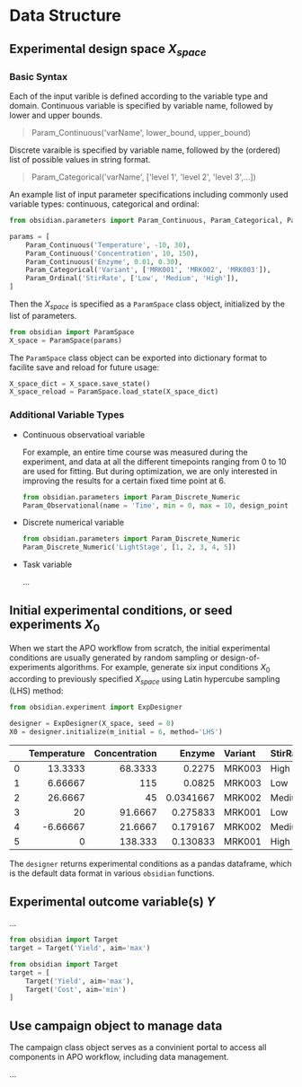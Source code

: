 # Data Structure

## Experimental design space $X_{space}$


### Basic Syntax 

Each of the input varible is defined according to the variable type and domain.
Continuous variable is specified by variable name, followed by lower and upper bounds. 
> Param_Continuous('varName', lower_bound, upper_bound)

Discrete varaible is specified by variable name, followed by the (ordered) list of possible values in string format.
> Param_Categorical('varName', ['level 1', 'level 2', 'level 3',...])

An example list of input parameter specifications including commonly used variable types: continuous, categorical and ordinal:

```python
from obsidian.parameters import Param_Continuous, Param_Categorical, Param_Ordinal

params = [
    Param_Continuous('Temperature', -10, 30),
    Param_Continuous('Concentration', 10, 150),
    Param_Continuous('Enzyme', 0.01, 0.30),
    Param_Categorical('Variant', ['MRK001', 'MRK002', 'MRK003']),
    Param_Ordinal('StirRate', ['Low', 'Medium', 'High']),
]
```
Then the $X_{space}$ is specified as a `ParamSpace` class object, initialized by the list of parameters.

```python
from obsidian import ParamSpace
X_space = ParamSpace(params)
```

The `ParamSpace` class object can be exported into dictionary format to facilite save and reload for future usage:

```python
X_space_dict = X_space.save_state()
X_space_reload = ParamSpace.load_state(X_space_dict)
```

### Additional Variable Types

* Continuous observatioal variable

    For example, an entire time course was measured during the experiment, and data at all the different timepoints ranging from 0 to 10 are used for fitting.
    But during optimization, we are only interested in improving the results for a certain fixed time point at 6.

    ```python
    from obsidian.parameters import Param_Discrete_Numeric
    Param_Observational(name = 'Time', min = 0, max = 10, design_point = 6)
    ```
    
 
* Discrete numerical variable

    ```python
    from obsidian.parameters import Param_Discrete_Numeric
    Param_Discrete_Numeric('LightStage', [1, 2, 3, 4, 5])
    ```

* Task variable

    ...

## Initial experimental conditions, or seed experiments $X_0$

When we start the APO workflow from scratch, the initial experimental conditions are usually generated by random sampling or design-of-experiments algorithms. 
For example, generate six input conditions $X_0$ according to previously specified $X_{space}$ using Latin hypercube sampling (LHS) method:

```python
from obsidian.experiment import ExpDesigner

designer = ExpDesigner(X_space, seed = 0)
X0 = designer.initialize(m_initial = 6, method='LHS')
```


|    |   Temperature |   Concentration |    Enzyme | Variant   | StirRate   |
|---:|--------------:|----------------:|----------:|:----------|:-----------|
|  0 |      13.3333  |         68.3333 | 0.2275    | MRK003    | High       |
|  1 |       6.66667 |        115      | 0.0825    | MRK003    | Low        |
|  2 |      26.6667  |         45      | 0.0341667 | MRK002    | Medium     |
|  3 |      20       |         91.6667 | 0.275833  | MRK001    | Low        |
|  4 |      -6.66667 |         21.6667 | 0.179167  | MRK002    | Medium     |
|  5 |       0       |        138.333  | 0.130833  | MRK001    | High       |


The `designer` returns experimental conditions as a pandas dataframe, which is the default data format in various `obsidian` functions.  



## Experimental outcome variable(s) $Y$

...

```python
from obsidian import Target
target = Target('Yield', aim='max')
```

```python
from obsidian import Target
target = [
    Target('Yield', aim='max'),
    Target('Cost', aim='min')
]
```

## Use campaign object to manage data

The campaign class object serves as a convinient portal to access all components in APO workflow, including data management. 

...
